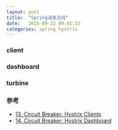 ```yaml
---
layout: post
title:  "Spring消息总线"
date:   2015-09-22 09:41:22
categories: spring hystrix
---
```


### client

### dashboard

### turbine

### 参考
+ [13. Circuit Breaker: Hystrix Clients](https://cloud.spring.io/spring-cloud-static/Edgware.SR4/multi/multi__circuit_breaker_hystrix_clients.html)
+ [14. Circuit Breaker: Hystrix Dashboard](https://cloud.spring.io/spring-cloud-static/Edgware.SR4/multi/multi__circuit_breaker_hystrix_dashboard.html)
